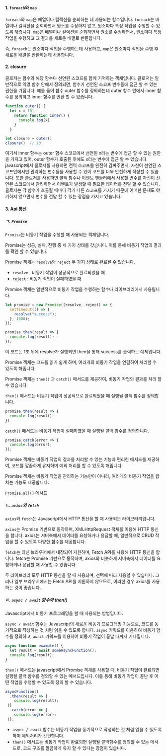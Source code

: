 #### 1. `foreach`와 `map`
`foreach`와 `map`은 배열이나 컬렉션을 순회하는 데 사용되는 함수입니다.
`foreach`는 배열이나 컬렉션을 순회하면서 원소를 수정하지 않고, 원소마다 특정 작업을 수행할 수 있도록 해줍니다.
`map`은 배열이나 컬렉션을 순회하면서 원소를 수정하면서, 원소마다 특정 작업을 수행하고 그 결과를 새로운 배열로 반환합니다.

즉, `foreach`는 원소마다 작업을 수행하는데 사용하고, `map`은 원소마다 작업을 수행 후 새로운 배열을 반환하는데 사용합니다.


#### 2. closure
클로저는 함수와 해당 함수다 선언된 스코프를 함께 기억하는 객체입니다. 
클로저는 일반적으로 익명 함수 안에서 정의되면, 함수가 선언된 스코프 변수들에 접근 할 수 있는 권한을 가집니다.
예를 들어 함수 outer 함수를 정의하는데 outer 함수 안에서 inner 함수를 정의하고 inner 함수를 반환 할 수 있습니다.
```javascript
function outer() {
  let x = 10;
    return function inner() {
      console.log(x)
    }
  }

let closure = outer()
closure()  // 10
```
여기서 inner 함수는 outer 함수 스코프에서 선언된 x라는 변수에 접근 할 수 있는 권한을 가지고 있어, outer 함수가 호출된 후에도 x라는 변수에 접근 할 수 있습니다.
javascript에서 클로저를 사용하면 전역 스코프를 완전히 감싸주면서, 자신이 선언된 스코프안에서만 관리하는 변수들을 사용할 수 있어 코드를 더욱 안전하게 작성할 수 있습니다.
또한 클로저를 사용하면 콜백 함수나 이벤트 핸들러에서 사용할 변수를 자신이 선언된 스코프에서 관리하면서 이벤트가 발생할 때 필요한 데이터를 전달 할 수 있습니다.
클로저는 각 함수가 호출될 때마다 각기 다른 스코프를 가지기 때문에 어떠한 문제도 야기하지 않으면서 변수를 전달 할 수 있는 장점을 가지고 있습니다.


#### 3. Api 통신
##### ㄱ. `Promise`
`Promise`는 비동기 작업을 수행할 때 사용되는 객체입니다.

Promise는 성공, 실패, 진행 중 세 가지 상태를 갖습니다. 이를 통해 비동기 작업의 결과를 확인 할 수 있습니다.

Promise 객체는 `resolve`와 `reject` 두 가지 상태로 완료될 수 있습니다.
- `resolve` : 비동기 작업이 성공적으로 완료되었을 때
- `reject` : 비동기 작업이 실패하였을 때

Promise 객체는 일반적으로 비동기 작업을 수행하는 함수나 라이브러리에서 사용됩니다.
```javascript
let promise = new Promise((resolve, reject) => {
  setTimeout(() => {
    resolve("success");
  }, 1000);
});

promise.then(result => {
  console.log(result);
});
```
이 코드는 1초 뒤에 resolve가 실행되면 then을 통해 success를 출력하는 예제입니다.

Promise 객체는 코드를 읽기 쉽게 하며, 여러개의 비동기 작업을 연결하여 처리할 수 있도록 해줍니다.

Promise 객체는 `then()` 과 `catch()` 메서드를 제공하여, 비동기 작업의 결과를 처리 할 수 있습니다.

`then()` 메서드는 비동기 작업이 성공적으로 완료되었을 때 실행될 콜백 함수를 정의합니다.
```javascript
promise.then(result => {
  console.log(result);
})
```

`catch()` 메서드는 비동기 작업이 실패하였을 때 실행될 콜백 함수를 정의합니다.
```javascript
promise.catch(error => {
  console.log(error);
});
```
Promise 객체는 비동기 작업의 결과를 처리할 수 있는 기능과 편리한 메서드를 제공하여, 코드를 깔끔하게 유지하며 예외 처리를 할 수 있도록 해줍니다.

Promise 객체는 비동기 작업을 관리하는 기능만이 아니라, 여러개의 비동기 작업을 합치는 기능도 제공합니다.

`Promise.all()` 메서드

##### ㄴ. `axios`와 `fetch`
`axios`와 `fetch`는 Javascript에서 HTTP 통신을 할 때 사용되는 라이브러리입니다.

`axios`는 Promise 기반으로 동작하며, XMLHttpRequest 객체를 이용해 HTTP 통신을 합니다. axios는 서버측에서 데이터를 요청하거나 응답할 때, 일반적으로 CRUD 작업을 할 수 있도록 다양한 함수를 제공합니다.

`fetch`는 최신 브라우저에서 내장되어 지원하며, Fetch API를 사용해 HTTP 통신을 합니다. fetch는 Promise 기반으로 동작하며, axios와 비슷하게 서버측에서 데이터를 요청하거나 응답할 때 사용할 수 있습니다.

두 라이브러리 모두 HTTP 통신을 할 때 사용되며, 선택에 따라 사용할 수 있습니다. 그러나 일부 브라우저에서는 Fetch API를 지원하지 않으므로, 이러한 경우 axios를 사용하는 것이 좋습니다.

##### ㄷ. `async / await` 함수와 then()
Javascript에서 비동기 프로그래밍을 할 때 사용되는 방법입니다.

`async / await` 함수는 Javascript의 새로운 비동기 프로그래밍 기능으로, 코드를 동기적으로 작성하는 것 처럼 읽을 수 있도록 합니다. `async` 키워드를 이용하여 비동기 함수를 정의하고, `await` 키워드를 이용하여 비동기 작업이 끝날 때까지 기다립니다.
```javascript
async function example() {
  let result = await someAsyncFunction();
  console.log(result);
}
```

`then()` 메서드는 javascript에서 Promise 객체를 사용할 때, 비동기 작업이 완료되면 실행될 콜백 함수를 정의할 수 있는 메서드입니다. 이를 통해 비동기 작업이 끝난 후 어떤 작업을 수행할 수 있도록 정의 할 수 있습니다.
```javascript
asyncFunction()
  .then(result => {
    console.log(result);
 )}
  .catch(error => {
    console.log(error);
 )};
```
 
- `async / await` 함수는 비동기 작업을 동기적으로 작성하는 것 처럼 읽을 수 있도록 하며 예외처리가 간편합니다.
- `then()` 메서드는 비동기 작업이 완료되면 실행될 콜백함수를 정의할 수 있는 메서드로, 코드 구조를 깔끔하게 유지 할 수 있다는 장점이 있습니다.

